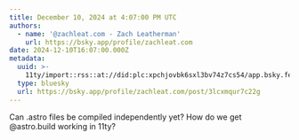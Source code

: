 ```yaml
---
title: December 10, 2024 at 4:07:00 PM UTC
authors:
  - name: '@zachleat.com - Zach Leatherman'
    url: https://bsky.app/profile/zachleat.com
date: 2024-12-10T16:07:00.000Z
metadata:
  uuid: >-
    11ty/import::rss::at://did:plc:xpchjovbk6sxl3bv74z7cs54/app.bsky.feed.post/3lcxmqur7c22g
  type: bluesky
  url: https://bsky.app/profile/zachleat.com/post/3lcxmqur7c22g
---
```

Can .astro files be compiled independently yet? How do we get @astro.build working in 11ty?